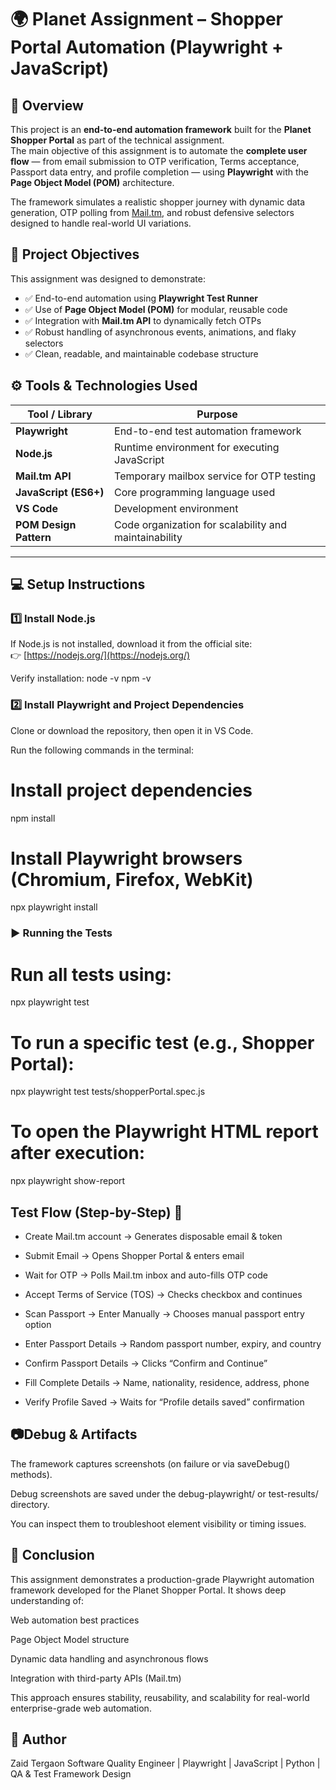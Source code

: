 # 🌍 Planet Assignment – Shopper Portal Automation (Playwright + JavaScript)

## 📘 Overview

This project is an **end-to-end automation framework** built for the **Planet Shopper Portal** as part of the technical assignment.  
The main objective of this assignment is to automate the **complete user flow** — from email submission to OTP verification, Terms acceptance, Passport data entry, and profile completion — using **Playwright** with the **Page Object Model (POM)** architecture.

The framework simulates a realistic shopper journey with dynamic data generation, OTP polling from [Mail.tm](https://mail.tm), and robust defensive selectors designed to handle real-world UI variations.


## 🧩 Project Objectives

This assignment was designed to demonstrate:

- ✅ End-to-end automation using **Playwright Test Runner**  
- ✅ Use of **Page Object Model (POM)** for modular, reusable code  
- ✅ Integration with **Mail.tm API** to dynamically fetch OTPs  
- ✅ Robust handling of asynchronous events, animations, and flaky selectors  
- ✅ Clean, readable, and maintainable codebase structure  



## ⚙️ Tools & Technologies Used

| Tool / Library | Purpose |
|------------------------|-------------------------------------------------------|
| **Playwright**         | End-to-end test automation framework                  |
| **Node.js**            | Runtime environment for executing JavaScript          |
| **Mail.tm API**        | Temporary mailbox service for OTP testing             |
| **JavaScript (ES6+)**  | Core programming language used                        |
| **VS Code**            | Development environment                               |
| **POM Design Pattern** | Code organization for scalability and maintainability |

---

## 💻 Setup Instructions

### 1️⃣ Install Node.js

If Node.js is not installed, download it from the official site:  
👉 [https://nodejs.org/](https://nodejs.org/)

Verify installation:
node -v
npm -v



###  2️⃣ Install Playwright and Project Dependencies

Clone or download the repository, then open it in VS Code.

Run the following commands in the terminal:

# Install project dependencies
npm install

# Install Playwright browsers (Chromium, Firefox, WebKit)
npx playwright install



### ▶️ Running the Tests

# Run all tests using:

npx playwright test


# To run a specific test (e.g., Shopper Portal):

npx playwright test tests/shopperPortal.spec.js


# To open the Playwright HTML report after execution:

npx playwright show-report




## Test Flow (Step-by-Step) 🧠 

- Create Mail.tm account → Generates disposable email & token

- Submit Email → Opens Shopper Portal & enters email

- Wait for OTP → Polls Mail.tm inbox and auto-fills OTP code

- Accept Terms of Service (TOS) → Checks checkbox and continues

- Scan Passport → Enter Manually → Chooses manual passport entry option

- Enter Passport Details → Random passport number, expiry, and country

- Confirm Passport Details → Clicks “Confirm and Continue”

- Fill Complete Details → Name, nationality, residence, address, phone

- Verify Profile Saved → Waits for “Profile details saved” confirmation





## 📷Debug & Artifacts

The framework captures screenshots (on failure or via saveDebug() methods).

Debug screenshots are saved under the debug-playwright/ or test-results/ directory.

You can inspect them to troubleshoot element visibility or timing issues.




## 🏁 Conclusion

This assignment demonstrates a production-grade Playwright automation framework developed for the Planet Shopper Portal.
It shows deep understanding of:

Web automation best practices

Page Object Model structure

Dynamic data handling and asynchronous flows

Integration with third-party APIs (Mail.tm)

This approach ensures stability, reusability, and scalability for real-world enterprise-grade web automation.





## 👤 Author

Zaid Tergaon
Software Quality Engineer | Playwright | JavaScript | Python | QA & Test Framework Design
